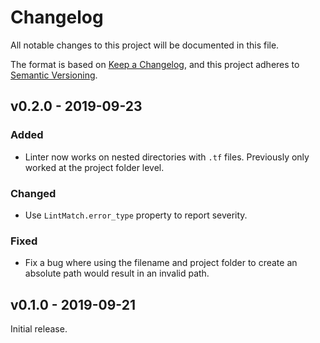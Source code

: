 # Changelog

All notable changes to this project will be documented in this file.

The format is based on [Keep a Changelog](https://keepachangelog.com/en/1.0.0/), and this project adheres to [Semantic Versioning](https://semver.org/spec/v2.0.0.html).

## v0.2.0 - 2019-09-23

### Added

- Linter now works on nested directories with `.tf` files. Previously only worked at the project folder level.

### Changed

- Use `LintMatch.error_type` property to report severity.

### Fixed

- Fix a bug where using the filename and project folder to create an absolute path would result in an invalid path.

## v0.1.0 - 2019-09-21

Initial release.
